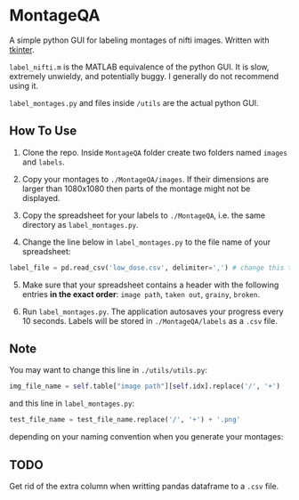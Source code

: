 # MontageQA
A simple python GUI for labeling montages of nifti images. Written with [tkinter](https://wiki.python.org/moin/TkInter).

`label_nifti.m` is the MATLAB equivalence of the python GUI. It is slow, extremely unwieldy, and potentially buggy. I generally do not recommend using it.  
  
`label_montages.py` and files inside `/utils` are the actual python GUI.
  
## How To Use
1. Clone the repo. Inside `MontageQA` folder create two folders named `images` and `labels`.
  
2. Copy your montages to `./MontageQA/images`. If their dimensions are larger than 1080x1080 then parts of the montage might not be displayed.
  
3. Copy the spreadsheet for your labels to `./MontageQA`, i.e. the same directory as `label_montages.py`.
  
4. Change the line below in `label_montages.py` to the file name of your spreadsheet:
  ```python
  label_file = pd.read_csv('low_dose.csv', delimiter=',') # change this to the name of your own spreadsheet
  ```
5. Make sure that your spreadsheet contains a header with the following entries **in the exact order**: `image path`, `taken out`, `grainy`, `broken`.
  
6. Run `label_montages.py`. The application autosaves your progress every 10 seconds. Labels will be stored in `./MontageQA/labels` as a `.csv` file.
  
## Note
You may want to change this line in `./utils/utils.py`:
```python
img_file_name = self.table["image path"][self.idx].replace('/', '+')
```
and this line in `label_montages.py`:
```python
test_file_name = test_file_name.replace('/', '+') + '.png'
```
depending on your naming convention when you generate your montages:
  
## TODO
Get rid of the extra column when writting pandas dataframe to a `.csv` file. 
